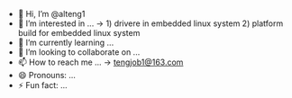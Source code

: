 - 👋 Hi, I’m @alteng1
- 👀 I’m interested in ...
   -> 1) drivere in embedded linux system
      2) platform build for embedded linux system
- 🌱 I’m currently learning ...
- 💞️ I’m looking to collaborate on ...
- 📫 How to reach me ...
     -> tengjob1@163.com
- 😄 Pronouns: ...
- ⚡ Fun fact: ...

<!---
alteng1/alteng1 is a ✨ special ✨ repository because its `README.md` (this file) appears on your GitHub profile.
You can click the Preview link to take a look at your changes.
--->
